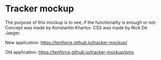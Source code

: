 # Tracker mockup

The purpose of this mockup is to see, if the functionality is enough or not. Concept was made by Konstantin Kharlov. CSS was made by Nick De Jaeger.

New application: https://tenforce.github.io/tracker-mockup/

Old application: https://tenforce.github.io/tracker-mockup/pmx
